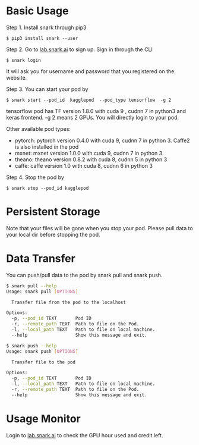 # Basic Usage
Step 1. Install snark through pip3
```
$ pip3 install snark --user
```

Step 2. Go to [lab.snark.ai](https://lab.snark.ai) to sign up. Sign in through the CLI
```
$ snark login
```
It will ask you for username and password that you registered on the website.

Step 3. You can start your pod by 
```
$ snark start --pod_id  kagglepod  --pod_type tensorflow  -g 2
```
tensorflow pod has TF version 1.8.0 with cuda 9 , cudnn 7 in python3 and keras frontend. -g 2 means 2 GPUs.  You will directly login to your pod.

Other available pod types: 
 - pytorch: pytorch version 0.4.0 with cuda 9, cudnn 7 in python 3. Caffe2 is also installed in the pod
 - mxnet: mxnet version 1.0.0 with cuda 9, cudnn 7 in python 3.
 - theano: theano version 0.8.2 with cuda 8, cudnn 5 in python 3
 - caffe: caffe version 1.0 with cuda 8, cudnn 6 in python 3

Step 4. Stop the pod by
```
$ snark stop --pod_id kagglepod
```

# Persistent Storage
Note that your files will be gone when you stop your pod. Please pull data to your local dir before stopping the pod.

# Data Transfer
You can push/pull data to the pod by snark pull and snark push. 
```bash
$ snark pull --help
Usage: snark pull [OPTIONS]

  Transfer file from the pod to the localhost

Options:
  -p, --pod_id TEXT       Pod ID
  -r, --remote_path TEXT  Path to file on the Pod.
  -l, --local_path TEXT   Path to file on local machine.
  --help                  Show this message and exit.
```


```bash
$ snark push --help
Usage: snark push [OPTIONS]

  Transfer file to the pod

Options:
  -p, --pod_id TEXT       Pod ID
  -l, --local_path TEXT   Path to file on local machine.
  -r, --remote_path TEXT  Path to file on the Pod.
  --help                  Show this message and exit.
```

# Usage Monitor
Login to [lab.snark.ai](https://lab.snark.ai) to check the GPU hour used and credit left.
